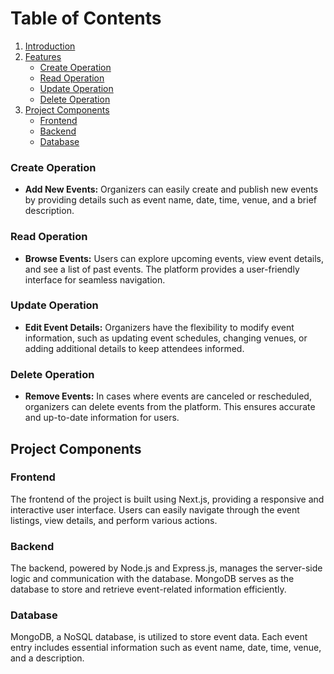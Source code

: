 # Table of Contents

1. [Introduction](#introduction)
2. [Features](#features)
   - [Create Operation](#create-operation)
   - [Read Operation](#read-operation)
   - [Update Operation](#update-operation)
   - [Delete Operation](#delete-operation)
3. [Project Components](#project-components)
   - [Frontend](#frontend)
   - [Backend](#backend)
   - [Database](#database)

### Create Operation

- **Add New Events:** Organizers can easily create and publish new events by providing details such as event name, date, time, venue, and a brief description.

### Read Operation

- **Browse Events:** Users can explore upcoming events, view event details, and see a list of past events. The platform provides a user-friendly interface for seamless navigation.

### Update Operation

- **Edit Event Details:** Organizers have the flexibility to modify event information, such as updating event schedules, changing venues, or adding additional details to keep attendees informed.

### Delete Operation

- **Remove Events:** In cases where events are canceled or rescheduled, organizers can delete events from the platform. This ensures accurate and up-to-date information for users.

## Project Components

### Frontend

The frontend of the project is built using Next.js, providing a responsive and interactive user interface. Users can easily navigate through the event listings, view details, and perform various actions.

### Backend

The backend, powered by Node.js and Express.js, manages the server-side logic and communication with the database. MongoDB serves as the database to store and retrieve event-related information efficiently.

### Database

MongoDB, a NoSQL database, is utilized to store event data. Each event entry includes essential information such as event name, date, time, venue, and a description.


